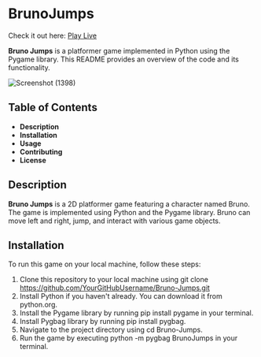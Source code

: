 # BrunoJumps
Check it out here: [Play Live](https://gelsonm.github.io/BrunoJumps/)

**Bruno Jumps** is a platformer game implemented in Python using the Pygame library. This README provides an overview of the code and its functionality.

![Screenshot (1398)](https://github.com/gelsonm/BrunoJumps/assets/37416550/ba77a9ae-af52-48d7-939b-d4ef495f9d96)

## Table of Contents
* **Description**
* **Installation**
* **Usage**
* **Contributing**
* **License**

## Description
**Bruno Jumps** is a 2D platformer game featuring a character named Bruno. The game is implemented using Python and the Pygame library. Bruno can move left and right, jump, and interact with various game objects.

## Installation
To run this game on your local machine, follow these steps:
1. Clone this repository to your local machine using git clone https://github.com/YourGitHubUsername/Bruno-Jumps.git
2. Install Python if you haven't already. You can download it from python.org.
3. Install the Pygame library by running pip install pygame in your terminal.
4. Install Pygbag library by running pip install pygbag.
5. Navigate to the project directory using cd Bruno-Jumps.
6. Run the game by executing python -m pygbag BrunoJumps in your terminal.
